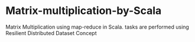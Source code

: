 # Matrix-multiplication-by-Scala
Matrix Multiplication using map-reduce in Scala. tasks are performed using Resilient Distributed Dataset Concept

